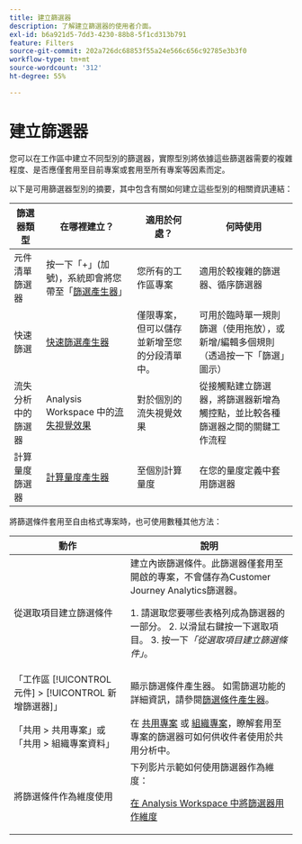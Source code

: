 ```yaml
---
title: 建立篩選器
description: 了解建立篩選器的使用者介面。
exl-id: b6a921d5-7dd3-4230-88b8-5f1cd313b791
feature: Filters
source-git-commit: 202a726dc68853f55a24e566c656c92785e3b3f0
workflow-type: tm+mt
source-wordcount: '312'
ht-degree: 55%

---
```


# 建立篩選器

您可以在工作區中建立不同型別的篩選器，實際型別將依據這些篩選器需要的複雜程度、是否應僅套用至目前專案或套用至所有專案等因素而定。

以下是可用篩選器型別的摘要，其中包含有關如何建立這些型別的相關資訊連結：

| 篩選器類型 | 在哪裡建立？ | 適用於何處？ | 何時使用 |
| --- | --- | --- | --- |
| 元件清單篩選器 | 按一下「+」(加號)，系統即會將您帶至「[篩選產生器](/help/components/filters/filter-builder.md)」 | 您所有的工作區專案 | 適用於較複雜的篩選器、循序篩選器 |
| 快速篩選 | [快速篩選產生器](/help/components/filters/quick-filters.md) | 僅限專案，但可以儲存並新增至您的分段清單中。 | 可用於臨時單一規則篩選（使用拖放），或新增/編輯多個規則（透過按一下「篩選」圖示） |
| 流失分析中的篩選器 | Analysis Workspace 中的[流失視覺效果](/help/analysis-workspace/visualizations/fallout/compare-segments-fallout.md) | 對於個別的流失視覺效果 | 從接觸點建立篩選器，將篩選器新增為觸控點，並比較各種篩選器之間的關鍵工作流程 |
| 計算量度篩選器 | [計算量度產生器](/help/components/calc-metrics/cm-workflow/metrics-with-segments.md) | 至個別計算量度 | 在您的量度定義中套用篩選器 |

將篩選條件套用至自由格式專案時，也可使用數種其他方法：

| 動作 | 說明 |
| --- | --- |
| 從選取項目建立篩選條件 | 建立內嵌篩選條件。此篩選器僅套用至開啟的專案，不會儲存為Customer Journey Analytics篩選器。<p> 1. 請選取您要哪些表格列成為篩選器的一部分。  2. 以滑鼠右鍵按一下選取項目。  3. 按一下&#x200B;*「從選取項目建立篩選條件」*。 |
| 「工作區 [!UICONTROL 元件] > [!UICONTROL 新增篩選器]」 | 顯示篩選條件產生器。 如需篩選功能的詳細資訊，請參閱[篩選條件產生器](/help/components/filters/filter-builder.md)。 |
| 「共用 > 共用專案」或「共用 > 組織專案資料」 | 在 [共用專案](/help/analysis-workspace/curate-share/share-projects.md) 或 [組織專案](/help/analysis-workspace/curate-share/curate.md)，瞭解套用至專案的篩選器可如何供收件者使用於共用分析中。 |
| 將篩選條件作為維度使用 | 下列影片示範如何使用篩選器作為維度：  <p>[在 Analysis Workspace 中將篩選器用作維度](https://experienceleague.adobe.com/docs/customer-journey-analytics-learn/tutorials/components/filters/use-filters-as-dimensions.html)</p> |

